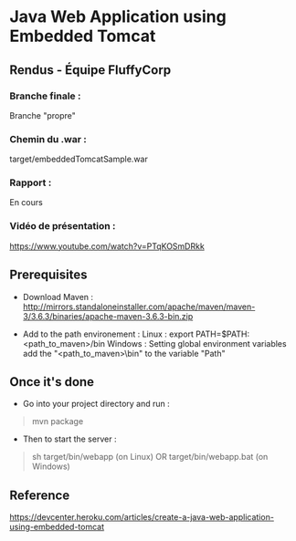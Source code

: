 # Java Web Application using Embedded Tomcat

## Rendus - Équipe FluffyCorp

### Branche finale : 
Branche "propre"

### Chemin du .war : 
target/embeddedTomcatSample.war

### Rapport : 
En cours
  
### Vidéo de présentation : 
https://www.youtube.com/watch?v=PTqKOSmDRkk

## Prerequisites

* Download Maven : 
http://mirrors.standaloneinstaller.com/apache/maven/maven-3/3.6.3/binaries/apache-maven-3.6.3-bin.zip

* Add to the path environement :
Linux : export PATH=$PATH:<path_to_maven>/bin
Windows : Setting global environment variables add the "<path_to_maven>\bin" to the variable "Path"

## Once it's done

* Go into your project directory and run :
> mvn package
* Then to start the server :
> sh target/bin/webapp (on Linux) 
OR 
> target/bin/webapp.bat (on Windows)

## Reference

https://devcenter.heroku.com/articles/create-a-java-web-application-using-embedded-tomcat
